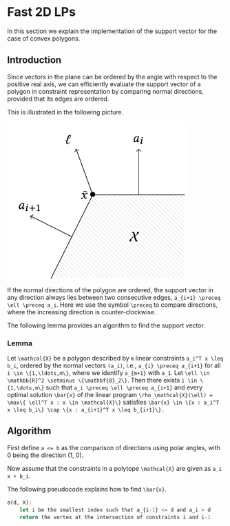 # Fast 2D LPs

In this section we explain the implementation of the support vector for the case
of convex polygons.

## Introduction

Since vectors in the plane can be ordered by the angle with respect to the
positive real axis, we can efficiently evaluate the support vector of a polygon
in constraint representation by comparing normal directions, provided that its
edges are ordered.

This is illustrated in the following picture.

![../assets/intuition2dlp.png](../assets/intuition2dlp.png)

If the normal directions of the polygon are ordered, the support vector in any
direction always lies between two consecutive edges,
``a_{i+1} \preceq \ell \preceq a_i``.
Here we use the symbol ``\preceq`` to compare directions, where the increasing
direction is counter-clockwise.

The following lemma provides an algorithm to find the support vector.

### Lemma

Let ``\mathcal{X}`` be a polygon described by ``m`` linear constraints
``a_i^T x \leq b_i``, ordered by the normal vectors ``(a_i)``, i.e.,
``a_{i} \preceq a_{i+1}`` for all ``i \in \{1,\ldots,m\}``, where we identify
``a_{m+1}`` with ``a_1``.
Let ``\ell \in \mathbb{R}^2 \setminus \{\mathbf{0}_2\}``.
Then there exists ``i \in \{1,\dots,m\}`` such that
``a_i \preceq \ell \preceq a_{i+1}`` and every optimal solution ``\bar{x}`` of
the linear program
``\rho_\mathcal{X}(\ell) = \max\{ \ell^T x : x \in \mathcal{X}\}`` satisfies
``\bar{x} \in \{x : a_i^T x \leq b_i\} \cap \{x : a_{i+1}^T x \leq b_{i+1}\}.``

## Algorithm

First define `a <= b` as the comparison of directions using polar angles, with 0
being the direction (1, 0).

Now assume that the constraints in a polytope ``\mathcal{X}`` are given as
``a_i x + b_i``.

The following pseudocode explains how to find ``\bar{x}``.

```julia
σ(d, X):
    let i be the smallest index such that a_{i-1} <= d and a_i > d
    return the vertex at the intersection of constraints i and i-1
```
